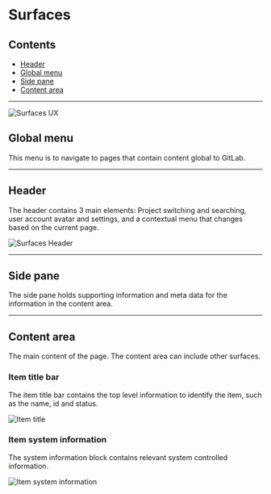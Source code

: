 # Surfaces

## Contents

- [Header](#header)
- [Global menu](#global-menu)
- [Side pane](#side-pane)
- [Content area](#content-area)

---

![Surfaces UX](img/surfaces-ux.png)

## Global menu

This menu is to navigate to pages that contain content global to GitLab.

---

## Header

The header contains 3 main elements: Project switching and searching, user account avatar and settings, and a contextual menu that changes based on the current page.

![Surfaces Header](img/surfaces-header.png)

---

## Side pane

The side pane holds supporting information and meta data for the information in the content area.

---

## Content area

The main content of the page. The content area can include other surfaces.

### Item title bar

The item title bar contains the top level information to identify the item, such as the name, id and status.

![Item title](img/surfaces-contentitemtitle.png)

### Item system information

The system information block contains relevant system controlled information.

![Item system information](img/surfaces-systeminformationblock.png)
